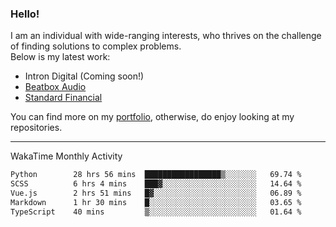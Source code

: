 ### Hello!

I am an individual with wide-ranging interests, who thrives on the challenge of finding solutions to complex problems. <br/> Below is my latest work:
- Intron Digital (Coming soon!)
- [Beatbox Audio](https://bumbleboss.xyz/w/beatbox-audio)
- [Standard Financial](https://bumbleboss.xyz/w/standard-financial)

You can find more on my [portfolio](https://bumbleboss.xyz/work), otherwise, do enjoy looking at my repositories.

---

WakaTime Monthly Activity

<!--START_SECTION:waka-->

```txt
Python        28 hrs 56 mins  █████████████████▒░░░░░░░   69.74 %
SCSS          6 hrs 4 mins    ███▓░░░░░░░░░░░░░░░░░░░░░   14.64 %
Vue.js        2 hrs 51 mins   █▓░░░░░░░░░░░░░░░░░░░░░░░   06.89 %
Markdown      1 hr 30 mins    █░░░░░░░░░░░░░░░░░░░░░░░░   03.65 %
TypeScript    40 mins         ▒░░░░░░░░░░░░░░░░░░░░░░░░   01.64 %
```

<!--END_SECTION:waka-->
